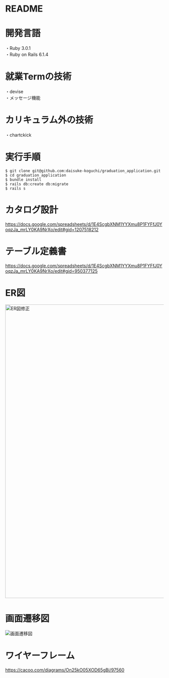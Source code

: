 # README

# 開発言語
・Ruby 3.0.1  
・Ruby on Rails 6.1.4  

# 就業Termの技術
・devise  
・メッセージ機能  

# カリキュラム外の技術
・chartckick  

# 実行手順
```
$ git clone git@github.com:daisuke-koguchi/graduation_application.git 
$ cd graduation_application
$ bundle install
$ rails db:create db:migrate 
$ rails s
```
# カタログ設計
https://docs.google.com/spreadsheets/d/1E4ScgbXNM1YYXmu8P1FYFfJ0YoqzJa_mrLY0KA9NrXo/edit#gid=1207518212

# テーブル定義書
https://docs.google.com/spreadsheets/d/1E4ScgbXNM1YYXmu8P1FYFfJ0YoqzJa_mrLY0KA9NrXo/edit#gid=950377125

# ER図
<img width="934" alt="ER図修正" src="https://user-images.githubusercontent.com/91811989/151706698-ed356174-1f0f-4571-a617-f160c2c25573.png">　　  
# 画面遷移図
![画面遷移図](https://user-images.githubusercontent.com/91811989/151331699-27a7352f-0d43-474f-9973-2ebe712f27e4.jpg)  　　
# ワイヤーフレーム
https://cacoo.com/diagrams/On25kO05XOD65gBi/97560



